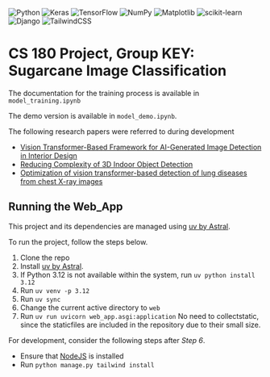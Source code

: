 ![Python](https://img.shields.io/badge/python-3670A0?style=for-the-badge&logo=python&logoColor=ffdd54)
![Keras](https://img.shields.io/badge/Keras-%23D00000.svg?style=for-the-badge&logo=Keras&logoColor=white)
![TensorFlow](https://img.shields.io/badge/TensorFlow-%23FF6F00.svg?style=for-the-badge&logo=TensorFlow&logoColor=white)
![NumPy](https://img.shields.io/badge/numpy-%23013243.svg?style=for-the-badge&logo=numpy&logoColor=white)
![Matplotlib](https://img.shields.io/badge/Matplotlib-%23ffffff.svg?style=for-the-badge&logo=Matplotlib&logoColor=black)
![scikit-learn](https://img.shields.io/badge/scikit--learn-%23F7931E.svg?style=for-the-badge&logo=scikit-learn&logoColor=white)
![Django](https://img.shields.io/badge/django-%23092E20.svg?style=for-the-badge&logo=django&logoColor=white)
![TailwindCSS](https://img.shields.io/badge/tailwindcss-%2338B2AC.svg?style=for-the-badge&logo=tailwind-css&logoColor=white)


# CS 180 Project, Group KEY: Sugarcane Image Classification

The documentation for the training process is available in `model_training.ipynb`

The demo version is available in `model_demo.ipynb`.

The following research papers were referred to during development
- [Vision Transformer-Based Framework for AI-Generated Image Detection in Interior Design](https://informatica.si/index.php/informatica/article/view/7979#:~:text=The%20best%20tradeoff%20between%20accuracy,with%20lower%20accuracy%20than%20speed)
- [Reducing Complexity of 3D Indoor Object Detection](https://www.researchgate.net/publication/329466744_Reducing_Complexity_of_3D_Indoor_Object_Detection)
- [Optimization of vision transformer-based detection of lung diseases from chest X-ray images](https://pmc.ncbi.nlm.nih.gov/articles/PMC11232177/)

## Running the Web_App

This project and its dependencies are managed using [uv by Astral](https://docs.astral.sh/uv/).

To run the project, follow the steps below.
1. Clone the repo
2. Install [uv by Astral](https://docs.astral.sh/uv/).
3. If Python 3.12 is not available within the system, run `uv python install 3.12`
4. Run `uv venv -p 3.12`
5. Run `uv sync`
6. Change the current active directory to `web`
7. Run `uv run uvicorn web_app.asgi:application`
No need to collectstatic, since the staticfiles are included in the repository due to their small size.

For development, consider the following steps after *Step 6*.
- Ensure that [NodeJS](https://nodejs.org/en/download) is installed
- Run `python manage.py tailwind install`

